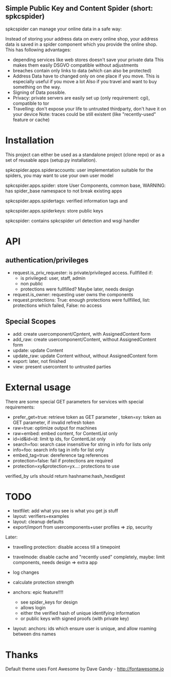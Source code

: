 Simple Public Key and Content Spider (short: spkcspider)
--------------------------------------------------------

spkcspider can manage your online data in a safe way:

Instead of storing your address data on every online shop, your address data is
saved in a spider component which you provide the online shop. This has following advantages:

* depending services like web stores doesn't save your private data
  This makes them easily DSGVO compatible without adjustments
* breaches contain only links to data (which can also be protected)
* Address Data have to changed only on one place if you move. This is especially useful if you move a lot
  Also if you travel and want to buy something on the way.
* Signing of Data possible.
* Privacy: private servers are easily set up (only requirement: cgi), compatible to tor
* Travelling: don't expose your life to untrusted thirdparty, don't have it on your device
  Note: traces could be still existent (like "recently-used" feature or cache)


# Installation

This project can either be used as a standalone project (clone repo) or as a set of reusable apps (setup.py installation).

spkcspider.apps.spideraccounts: user implementation suitable for the spiders, you may want to use your own user model

spkcspider.apps.spider: store User Components, common base, WARNING: has spider_base namespace to not break existing apps

spkcspider.apps.spidertags: verified information tags and

spkcspider.apps.spiderkeys: store public keys

spkcspider: contains spkcspider url detection and wsgi handler

# API

## authentication/privileges
* request.is_priv_requester: is private/privileged access. Fullfilled if:
  * is privileged: user, staff, admin
  * non public
  * protections were fullfilled? Maybe later, needs design
* request.is_owner: requesting user owns the components
* request.protections: True: enough protections were fullfilled, list: protections which failed, False: no access

## Special Scopes
* add: create usercomponent/Cpntent, with AssignedContent form
* add_raw: create usercomponent/Content, without AssignedContent form
* update: update Content
* update_raw: update Content without, without AssignedContent form
* export: later, not finished
* view: present usercontent to untrusted parties

# External usage

There are some special GET parameters for services with special requirements:
* prefer_get=true: retrieve token as GET parameter
, token=xy: token as GET parameter, if invalid refresh token
* raw=true: optimize output for machines
* raw=embed: embed content, for ContentList only
* id=id&id=id: limit tp ids, for ContentList only
* search=foo: search case insensitive for string in info for lists only
* info=foo: search info tag in info for list only
* embed_tag=true: dereference tag references
* protection=false: fail if protections are required
* protection=xy&protection=yx...: protections to use

verified_by urls should return hashname:hash_hexdigest

# TODO

* textfilet: add what you see is what you get js stuff
* layout: verifiers+examples
* layout: cleanup defaults
* export/import from usercomponents+user profiles => zip, security

Later:
* travelling protection: disable access till a timepoint
* travelmode: disable cache and "recently used" completely,
  maybe: limit components, needs design
  => extra app
* log changes
* calculate protection strength

* anchors: epic feature!!!!
  * see spider_keys for design
  * allows login
  * either the verified hash of unique identifying information
  * or public keys with signed proofs (with private key)
* layout: anchors: ids which ensure user is unique, and allow roaming between dns names

# Thanks

Default theme uses Font Awesome by Dave Gandy - http://fontawesome.io
